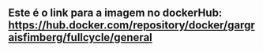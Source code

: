 
## Este é o link para a imagem no dockerHub: https://hub.docker.com/repository/docker/gargraisfimberg/fullcycle/general